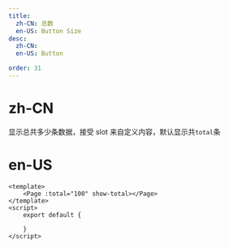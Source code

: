 ```yaml
---
title:
  zh-CN: 总数
  en-US: Button Size
desc:
  zh-CN:
  en-US: Button

order: 31
---
```


# zh-CN
显示总共多少条数据，接受 slot 来自定义内容，默认显示共`total`条

# en-US



```vue
<template>
    <Page :total="100" show-total></Page>
</template>
<script>
    export default {

    }
</script>

```
